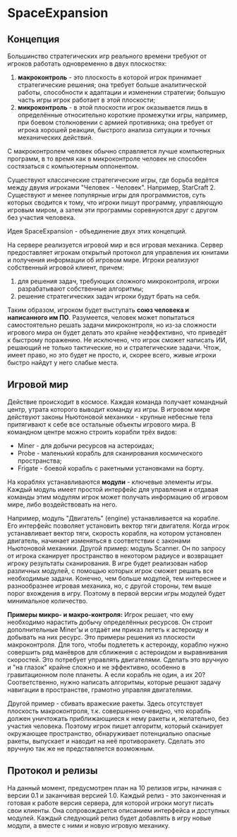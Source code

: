 # SpaceExpansion
## Концепция
Большинство стратегических игр реального времени требуют от игроков работать одновременно в двух плоскостях:
  1. **макроконтроль** - это плоскость в которой игрок принимает стратегические решения; она требует больше аналитической работы, способности к адаптации и изменении стратегии; большую часть игры игрок работает в этой плоскости;
  2. **микроконтроль** - в этой плоскости игрок оказывается лишь в определённые относительно короткие промежутки игры, например, при боевом столкновении с армией противника; она требует от игрока хорошей реакции, быстрого анализа ситуации и точных механических действий.

С макроконтролем человек обычно справляется лучше компьютерных программ, в то время как в микроконтроле человек не способен состязаться с компьютерным оппонентом.

Существуют классические стратегические игры, где борьба ведётся между двумя игроками "Человек - Человек". Например, StarCraft 2.
Существуют и менее популярные игры для программистов, суть которых сводится к тому, что игроки пишут программу, управляющую игровым миром, а затем эти программы соревнуются друг с другом без участия человека.

Идея SpaceExpansion - объединение двух этих концепций.

На сервере реализуется игровой мир и вся игровая механика. Сервер предоставляет игрокам открытый протокол для управления их юнитами и получения информации об игровом мире. Игроки реализуют собственный игровой клиент, причем:
1. для решения задач, требующих сложного микроконтроля, игроки разрабатывают собственные алгоритмы;
2. решение стратегических задач игроки будут брать на себя.

Таким образом, игроком будет выступать **союз человека и написанного им ПО**.
Разумеется, человек может попытаться самостоятельно решать задачи микроконтроля, но из-за сложности игрового мира он будет делать это крайне неэффективно, что приведёт к быстрому поражению.
Не исключено, что игрок сможет написать ИИ, решающий не только тактические, но и стратегические задачи. Чтож, имеет право, но это будет не просто, и, скорее всего, живые игроки быстро найдут у него слабые места.

## Игровой мир
Действие происходит в космосе. Каждая команда получает командный центр, утрата которого выводит команду из игры.
В игровом мире действуют законы Ньютоновой механики - крупные небесные тела притягивают к себе все остальные объекты игрового мира.
В командном центре можно строить корабли трёх видов:
  * Miner - для добычи ресурсов на астероидах;
  * Probe - маленький корабль для сканирования космического пространства;
  * Frigate - боевой корабль с ракетными установками на борту.

На кораблях устанавливаются **модули** - ключевые элементы игры. Каждый модуль имеет простой интерфейс для управления и отдавая команды этим модулям игрок может получать информацию об игровом мире, либо воздействовать на него.

Например, модуль "Двигатель" (engine) устанавливается на корабле. Его интерфейс позволяет установить вектор тяги двигателя. Когда игрок устанавливает вектор тяги, скорость корабля, на котором установлен двигатель, начинает изменяться в соответствии с законами Ньютоновой механики.
Другой пример: модуль Scanner. Он по запросу от игрока сканирует пространство в некотором радиусе и возвращает игроку результаты сканирования.
В игре будет реализован набор различных модулей, с помощью которых игрок сможет решать все необходимые задачи. Конечно, чем больше модулей, тем интереснее и разнообразнее игровая механика, но, с другой стороны, тем выше порог вхождения в игру. Поэтому в первой версии игры модулей будет минимальное количество.

**Примеры микро- и макро-контроля:**
Игрок решает, что ему необходимо нарастить добычу определённых ресурсов. Он строит дополнительные Miner'ы и отдаёт им приказ лететь к астероиду и добывать на них ресурс. Это примеры решения из плоскости макроконтроля.
Для того, чтобы подлететь к астероиду, кораблю нужно совершить ряд манёвров для сближения с астероидом и выравнивания скоростей. Это потребует управлять двигателями. Сделать это вручную и "на глазок" крайне сложно и не эффективно, особенно в гравитационном поле планеты. А если корабль не один, а их 20? Соответственно, нужно написать алгоритмы, которые решают задачу навигации в пространстве, грамотно управляя двигателями.

Другой пример - сбивать вражеские ракеты. Здесь отсутствует плоскость макроконтроля, т.к. совершенно очевидно, что корабль должен уничтожать приближающиеся к нему ракеты и, желательно, без участия человека. Поэтому игрок пишет алгоритм, который сканирует окружающее пространство, обнаруживает потенциально опасные ракеты, выпускает и наводит на неё противоракету. Сделать это вручную так же не представляется возможным.

## Протокол и релизы
На данный момент, предусмотрен план на 10 релизов игры, начиная с версии 0.1 и заканчивая версией 1.0. Каждый релиз - это законченная и готовая к работе версия сервера, для которой игроки могут писать свои клиенты. Она сопровождается описанием интерфейса и доступных модулей. Каждый следующий релиз будет добавлять в игру новые модули, а вместе с ними и новую игровую механику.
